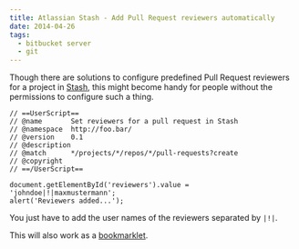 ```yaml
---
title: Atlassian Stash - Add Pull Request reviewers automatically
date: 2014-04-26
tags:
  - bitbucket server
  - git
---
```

Though there are solutions to configure predefined Pull Request reviewers for a project in [Stash](https://www.atlassian.com/software/stash), this might become handy for people without the permissions to configure such a thing.

    // ==UserScript==
    // @name       Set reviewers for a pull request in Stash
    // @namespace  http://foo.bar/
    // @version    0.1
    // @description  
    // @match      */projects/*/repos/*/pull-requests?create
    // @copyright
    // ==/UserScript==

    document.getElementById('reviewers').value = 'johndoe|!|maxmustermann';    
    alert('Reviewers added...');
    
You just have to add the user names of the reviewers separated by `|!|`.

This will also work as a [bookmarklet](http://mrcoles.com/bookmarklet/).
